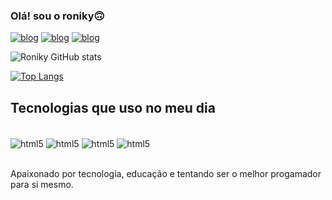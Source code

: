 


### Olá! sou o roniky🙃

[![blog](https://img.shields.io/badge/WhatsApp-25D366?style=for-the-badge&logo=whatsapp&logoColor=white)](http://whatsapp.com/85998243570)
[![blog](https://img.shields.io/badge/Instagram-E4405F?style=for-the-badge&logo=instagram&logoColor=white)](http://instagram.com/liu_seila)
[![blog](https://img.shields.io/badge/Discord-7289DA?style=for-the-badge&logo=discord&logoColor=white)](http://discord.com/luffynho#6634)


![Roniky GitHub stats](https://github-readme-stats.vercel.app/api?username=roniky&show_icons=true&theme=tokyonight)

[![Top Langs](https://github-readme-stats.vercel.app/api/top-langs/?username=roniky)](https://github.com/anuraghazra/github-readme-stats)

## Tecnologias que uso no meu dia

<div styles='display: inline_block'><br/>
<img align='center' alt="html5" src="https://img.shields.io/badge/HTML5-E34F26?style=for-the-badge&logo=html5&logoColor=white"/>
<img align='center' alt="html5" src="https://img.shields.io/badge/JavaScript-F7DF1E?style=for-the-badge&logo=javascript&logoColor=black"/>
<img align='center' alt="html5" src="https://img.shields.io/badge/CSS3-1572B6?style=for-the-badge&logo=css3&logoColor=white"/>
<img align='center' alt="html5" src="https://img.shields.io/badge/Node.js-43853D?style=for-the-badge&logo=node.js&logoColor=white"/>
</div><br>

Apaixonado por tecnologia, educação e tentando ser o melhor progamador para si mesmo.
